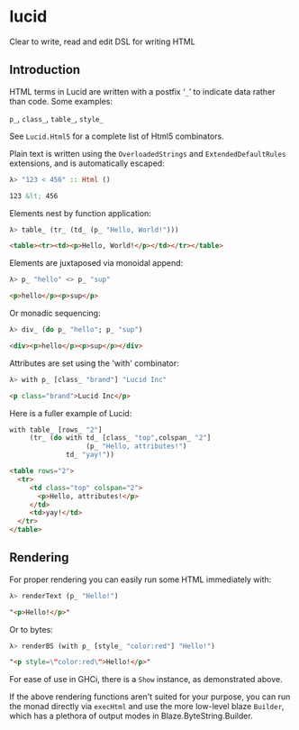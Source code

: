 lucid
=====

Clear to write, read and edit DSL for writing HTML

## Introduction

HTML terms in Lucid are written with a postfix ‘`_`’ to indicate data
rather than code. Some examples:

`p_`, `class_`, `table_`, `style_`

See `Lucid.Html5` for a complete list of Html5 combinators.

Plain text is written using the `OverloadedStrings` and
`ExtendedDefaultRules` extensions, and is automatically escaped:

``` haskell
λ> "123 < 456" :: Html ()
```

``` html
123 &lt; 456
```

Elements nest by function application:

``` haskell
λ> table_ (tr_ (td_ (p_ "Hello, World!")))
```

``` html
<table><tr><td><p>Hello, World!</p></td></tr></table>
```

Elements are juxtaposed via monoidal append:

``` haskell
λ> p_ "hello" <> p_ "sup"
```

``` html
<p>hello</p><p>sup</p>
```

Or monadic sequencing:

``` haskell
λ> div_ (do p_ "hello"; p_ "sup")
```

``` html
<div><p>hello</p><p>sup</p></div>
```

Attributes are set using the 'with' combinator:

``` haskell
λ> with p_ [class_ "brand"] "Lucid Inc"
```

``` html
<p class="brand">Lucid Inc</p>
```

Here is a fuller example of Lucid:

``` haskell
with table_ [rows_ "2"]
     (tr_ (do with td_ [class_ "top",colspan_ "2"]
                   (p_ "Hello, attributes!")
              td_ "yay!"))
```

``` html
<table rows="2">
  <tr>
     <td class="top" colspan="2">
       <p>Hello, attributes!</p>
     </td>
     <td>yay!</td>
  </tr>
</table>
```

## Rendering

For proper rendering you can easily run some HTML immediately with:

``` haskell
λ> renderText (p_ "Hello!")
```

``` html
"<p>Hello!</p>"
```

Or to bytes:

``` haskell
λ> renderBS (with p_ [style_ "color:red"] "Hello!")
```

``` html
"<p style=\"color:red\">Hello!</p>"
```

For ease of use in GHCi, there is a `Show` instance, as
demonstrated above.

If the above rendering functions aren't suited for your purpose, you
can run the monad directly via `execHtml` and use the more low-level
blaze `Builder`, which has a plethora of output modes in
Blaze.ByteString.Builder.
